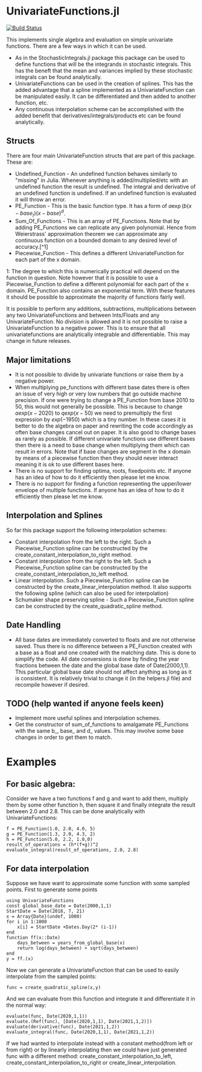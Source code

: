 # UnivariateFunctions.jl

[![Build Status](https://travis-ci.com/s-baumann/UnivariateFunctions.jl.svg?branch=master)](https://travis-ci.org/s-baumann/UnivariateFunctions.jl)


This implements single algebra and evaluation on simple univariate functions.
There are a few ways in which it can be used.
* As in the StochasticIntegrals.jl package this package can be used to define
    functions that will be the integrands in stochastic integrals. This has the beneft
    that the mean and variances implied by these stochastic integrals can be found analytically.
* UnivariateFunctions can be used in the creation of splines. This has the added
    advantage that a spline implemented as a UnivariateFunction can be manipulated
    easily. It can be differentiated and then added to another function, etc.
* Any continuous interpolation scheme can be accomplished with the added benefit that derivatives/integrals/products etc can be found analytically.

## Structs

There are four main UnivariateFunction structs that are part of this package. These are:
* Undefined_Function - An undefined function behaves similarly to "missing" in Julia. Whenever anything is added/multiplied/etc with an undefined function the result is undefined. The integral and derivative of an undefined function is undefined. If an undefined function is evaluated it will throw an error.
* PE_Function - This is the basic function type. It has a form of $a \exp(b(x-base_)) (x-base)^d$.
* Sum_Of_Functions - This is an array of PE_Functions. Note that by adding PE_Functions we can replicate any given polynomial. Hence from Weierstrass' approximation theorem we can approximate any continuous function on a bounded domain to any desired level of accuracy.[^1]
* Piecewise_Function - This defines a different UnivariateFunction for each part of the x domain.

1: The degree to which this is numerically practical will depend on the function in question. Note however that it is possible to use a Piecewise_Function to define a different polynomial for each part of the x domain. PE_Function also contains an exponential term. With these features it should be possible to approximate the majority of functions fairly well.

It is possible to perform any additions, subtractions, multiplications between any two UnivariateFunctions and between Ints/Floats and any UnivariateFunction. No division is allowed and it is not possible to raise a UnivariateFunction to a negative power. This is to ensure that all univariatefunctions are analytically integrable and differentiable. This may change in future releases.

## Major limitations
* It is not possible to divide by univariate functions or raise them by a negative power.
* When multiplying pe_functions with different base dates there is often an issue of very high or very low numbers that go outside machine precision. If one were trying to change a PE_Function from base 2010 to 50, this would not generally be possible. This is because to change $a exp(x-2020)$ to $q exp(x - 50)$ we need to premultiply the first expression by $exp(-1950)$ which is a tiny number. In these cases it is better to do the algebra on paper and rewriting the code accordingly as often base changes cancel out on paper. It is also good to change bases as rarely as possible. If different univariate functions use different bases then there is a need to base change when multiplying them which can result in errors. Note that if base changes are segment in the x domain by means of a piecewise function then they should never interact meaning it is ok to use different bases here.
* There is no support for finding optima, roots, fixedpoints etc. If anyone has an idea of how to do it efficiently then please let me know.
* There is no support for finding a function representing the upper/lower envelope of multiple functions. If anyone has an idea of how to do it efficiently then please let me know.

## Interpolation and Splines
So far this package support the following interpolation schemes:
* Constant interpolation from the left to the right. Such a Piecewise_Function spline can be constructed by the create_constant_interpolation_to_right method.
* Constant interpolation from the right to the left. Such a Piecewise_Function spline can be constructed by the create_constant_interpolation_to_left method.
* Linear interpolation. Such a Piecewise_Function spline can be constructed by the create_linear_interpolation method.
It also supports the following spline (which can also be used for interpolation)
* Schumaker shape preserving spline - Such a Piecewise_Function spline can be constructed by the create_quadratic_spline method.

## Date Handling

* All base dates are immediately converted to floats and are not otherwise saved. Thus there is no difference between a PE_Function created with a base as a float and one created with the matching date. This is done to simplify the code. All date conversions is done by finding the year fractions between the date and the global base date of Date(2000,1,1). This particular global base date should not affect anything as long as it is consistent. It is relatively trivial to change it (in the helpers.jl file) and recompile however if desired.

## TODO (help wanted if anyone feels keen)

* Implement more useful splines and interpolation schemes.
* Get the constructor of sum_of_functions to amalgamate PE_Functions with the same b_, base_ and d_ values. This may involve some base changes in order to get them to match.

# Examples

## For basic algebra:

Consider we have a two functions f and g and want to add them, multiply them by some other function h, then square it and finally integrate the result between 2.0 and 2.8. This can be done analytically with UnivariateFunctions:
```
f = PE_Function(1.0, 2.0, 4.0, 5)
g = PE_Function(1.3, 2.0, 4.3, 2)
h = PE_Function(5.0, 2.2, 1.0,0)
result_of_operations = (h*(f+g))^2
evaluate_integral(result_of_operations, 2.0, 2.8)
```

## For data interpolation

Suppose we have want to approximate some function with some sampled points. First to generate some points
```
using UnivariateFunctions
const global_base_date = Date(2000,1,1)
StartDate = Date(2018, 7, 21)
x = Array{Date}(undef, 1000)
for i in 1:1000
    x[i] = StartDate +Dates.Day(2* (i-1))
end
function ff(x::Date)
    days_between = years_from_global_base(x)
    return log(days_between) + sqrt(days_between)
end
y = ff.(x)
```
Now we can generate a UnivariateFunction that can be used to easily interpolate from the sampled points:
```
func = create_quadratic_spline(x,y)
```
And we can evaluate from this function and integrate it and differentiate it in the normal way:
```
evaluate(func, Date(2020,1,1))
evaluate.(Ref(func), [Date(2020,1,1), Date(2021,1,2)])
evaluate(derivative(func), Date(2021,1,2))
evaluate_integral(func, Date(2020,1,1), Date(2021,1,2))
```
If we had wanted to interpolate instead with a constant method(from left or from right) or by linearly
interpolating then we could have just generated func with a different method:
create_constant_interpolation_to_left,
create_constant_interpolation_to_right or
create_linear_interpolation.
